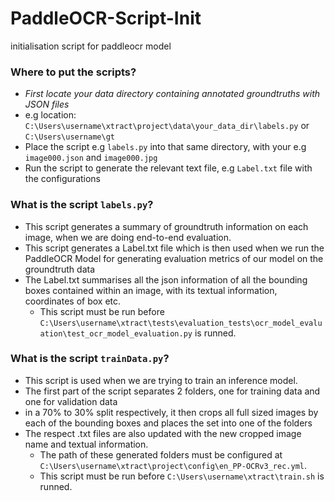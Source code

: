 # PaddleOCR-Script-Init
initialisation script for paddleocr model

### Where to put the scripts?
- *First locate your data directory containing annotated groundtruths with JSON files*
- e.g location: `C:\Users\username\xtract\project\data\your_data_dir\labels.py` or `C:\Users\username\gt`
- Place the script e.g `labels.py` into that same directory, with your e.g `image000.json` and `image000.jpg`
- Run the script to generate the relevant text file, e.g `Label.txt` file with the configurations

### What is the script `labels.py`?
- This script generates a summary of groundtruth information on each image, when we are doing end-to-end evaluation.
- This script generates a Label.txt file which is then used when we run the PaddleOCR Model for generating evaluation metrics of our model on the groundtruth data
- The Label.txt summarises all the json information of all the bounding boxes contained within an image, with its textual information, coordinates of box etc.
  - This script must be run before `C:\Users\username\xtract\tests\evaluation_tests\ocr_model_evaluation\test_ocr_model_evaluation.py` is runned.

### What is the script `trainData.py`?
- This script is used when we are trying to train an inference model.
- The first part of the script separates 2 folders, one for training data and one for validation data
- in a 70% to 30% split respectively, it then crops all full sized images by each of the bounding boxes and places the set into one of the folders
- The respect .txt files are also updated with the new cropped image name and textual information.
  - The path of these generated folders must be configured at `C:\Users\username\xtract\project\config\en_PP-OCRv3_rec.yml`.
  - This script must be run before `C:\Users\username\xtract\train.sh` is runned.
